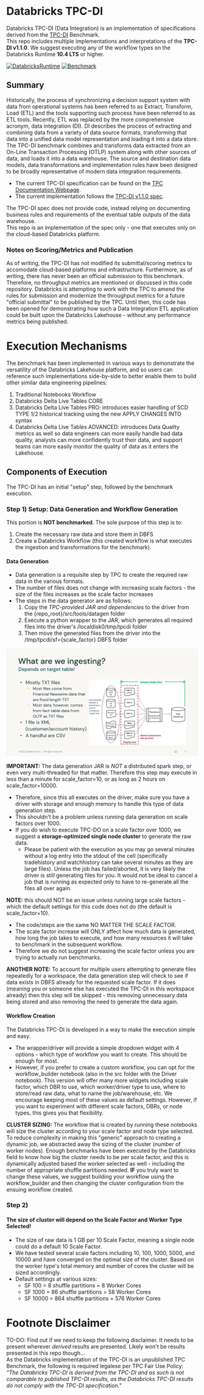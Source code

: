 # Databricks TPC-DI

Databricks TPC-DI (Data Integration) is an implementation of specifications derived from the [TPC-DI](http://tpc.org/tpcdi/default5.asp) Benchmark.  
This repo includes multiple implementations and interpretations of the **TPC-DI v1.1.0**.  We suggest executing any of the workflow types on the Databricks Runtime **10.4 LTS** or higher. 

[![DatabricksRuntime](https://img.shields.io/badge/Databricks%20Runtime-10.4%20LTS-orange)](https://docs.databricks.com/release-notes/runtime/releases.html)
[![Benchmark](https://img.shields.io/badge/Benchmark-TPC--DI%20v1.1.0-blue)](http://tpc.org/tpcdi/default5.asp)

## Summary
Historically, the process of synchronizing a decision support system with data from operational systems has been referred to as Extract, Transform, Load (ETL) and the tools supporting such process have been referred to as ETL tools. Recently, ETL was replaced by the more comprehensive acronym, data integration (DI). DI describes the process of extracting and combining data from a variety of data source formats, transforming that data into a unified data model representation and loading it into a data store. The TPC-DI benchmark combines and transforms data extracted from an On-Line Transaction Processing (OTLP) system along with other sources of data, and loads it into a data warehouse. The source and destination data models, data transformations and implementation rules have been designed to be broadly representative of modern data integration requirements.

* The current TPC-DI specification can be found on the [TPC Documentation Webpage](https://www.tpc.org/tpc_documents_current_versions/current_specifications5.asp).  
* The current implementation follows the [TPC-DI v1.1.0 spec](https://www.tpc.org/TPC_Documents_Current_Versions/pdf/TPC-DI_v1.1.0.pdf). 

The TPC-DI spec does not provide code, instead relying on documenting business rules and requirements of the eventual table outputs of the data warehouse.   
This repo is an implementation of the spec only - one that executes only on the cloud-based Databricks platform.  

### Notes on Scoring/Metrics and Publication
As of writing, the TPC-DI has not modified its submittal/scoring metrics to accomodate cloud-based platforms and infrastructure. Furthermore, as of writing, there has never been an official submission to this benchmark.  Therefore, no throughput metrics are mentioned or discussed in this code repository.  Databricks is attempting to work with the TPC to amend the rules for submission and modernize the throughput metrics for a future "official submittal" to be published by the TPC.  Until then, this code has been opened for demonstrating how such a Data Integration ETL application could be built upon the Databricks Lakehouse - without any performance metrics being published.

# Execution Mechanisms
The benchmark has been implemented in various ways to demonstrate the versatility of the Databricks Lakehouse platform, and so users can reference such implementations side-by-side to better enable them to build other similar data engineering pipelines:

1. Traditional Notebooks Workflow
2. Databricks Delta Live Tables CORE
3. Databricks Delta Live Tables PRO: introduces easier handling of SCD TYPE 1/2 historical tracking using the new APPLY CHANGES INTO syntax
4. Databricks Delta Live Tables ADVANCED: introduces Data Quality metrics as well so data engineers can more easily handle bad data quality, analysts can more confidently trust their data, and support teams can more easily monitor the quality of data as it enters the Lakehouse.

## Components of Execution
The TPC-DI has an initial "setup" step, followed by the benchmark execution.  

### Step 1) Setup: Data Generation and Workflow Generation  
This portion is **NOT benchmarked**.  The sole purpose of this step is to:
1. Create the necessary raw data and store them in DBFS
2. Create a Databricks Workflow (this created workflow is what executes the ingestion and transformations for the benchmark).  

#### Data Generation
- Data generation is a requisite step by TPC to create the required raw data in the various formats. 
- The number of files does not change with increasing scale factors - the size of the files increases as the scale factor increases
- The steps in the data generator are as follows:
  1) Copy the *TPC-provided JAR and dependencies* to the driver from the {repo_root}/src/tools/datagen folder
  2) Execute a python wrapper to the JAR, which generates all required files into the driver's /localdisk0/tmp/tpcdi folder
  3) Then move the generated files from the driver into the /tmp/tpcdi/sf={scale_factor} DBFS folder  

![Type of Raw Data Generated](/src/tools/readme_images/data_gen.png "Type of Raw Data Generated")  

**IMPORTANT:** The data generation JAR is *NOT* a distributed spark step, or even very multi-threaded for that matter.  Therefore this step may execute in less than a minute for scale_factor=10, or as long as 2 hours on scale_factor=10000.  
- Therefore, since this all executes on the driver, make sure you have a driver with storage and enough memory to handle this type of data generation step. 
- This shouldn't be a problem unless running data generation on scale factors over 1000. 
- If you do wish to execute TPC-DO on a scale factor over 1000, we suggest a **storage-optimized single node cluster** to generate the raw data.
  - Please be patient with the execution as you may go several minutes without a log entry into the stdout of the cell (specifically tradehistory and watchhistory can take several minutes as they are large files).  Unless the job has failed/aborted, it is very likely the driver is still generating files for you.  It would not be ideal to cancel a job that is running as expected only to have to re-generate all the files all over again.

**NOTE:** this should NOT be an issue unless running large scale factors - which the default settings for this code does not do (the default is scale_factor=10).  
- The code/steps are the same NO MATTER THE SCALE FACTOR.  
- The scale factor increase will ONLY affect how much data is generated, how long the job takes to execute, and how many resources it will take to benchmark in the subsequent workflow.  
- Therefore we do not suggest increasing the scale factor unless you are trying to actually run benchmarks.

**ANOTHER NOTE:** To account for multiple users attempting to generate files repeatedly for a workspace, the data generation step will check to see if data exists in DBFS already for the requested scale factor. If it does (meaning you or someone else has executed the TPC-DI in this workspace already) then this step will be skipped - this removing unnecessary data being stored and also removing the need to generate the data again.

#### Workflow Creation
The Databricks TPC-DI is developed in a way to make the execution simple and easy.  
- The wrapper/driver will provide a simple dropdown widget with 4 options - which type of workflow you want to create.  This should be enough for most.  
- However, if you prefer to create a custom workflow, you can opt for the workflow_builder notebook (also in the src folder with the Driver notebook). This version will offer many more widgets including scale factor, which DBR to use, which worker/driver type to use, where to store/read raw data, what to name the job/warehouse, etc.  We encourage keeping most of these values as default settings.  However, if you want to experiment with different scale factors, DBRs, or node types, this gives you that flexibility.

**CLUSTER SIZING:** The workflow that is created by running these notebooks will size the cluster according to your scale factor and node type selected.  To reduce complexity in making this "generic" approach to creating a dynamic job, we abstracted away the sizing of the cluster (number of worker nodes). Enough benchmarks have been executed by the Databricks field to know how big the cluster needs to be per scale factor, and this is dynamically adjusted based the worker selected as well - including the number of appropriate shuffle partitions needed.  **IF** you truly want to change these values, we suggest building your workflow using the workflow_builder and then changing the cluster configuration from the ensuing workflow created.

### Step 2) 


#### The size of cluster will depend on the Scale Factor and Worker Type Selected! 
* The size of raw data is 1 GB per 10 Scale Factor, meaning a single node could do a default 10 Scale Factor.
* We have tested several scale factors including 10, 100, 1000, 5000, and 10000 and have converged on the optimal size of the cluster. Based on the worker type's total memory and number of cores the cluster will be sized accordingly.
* Default settings at various sizes:
  * SF 100   = 8 shuffle partitions   = 8 Worker Cores
  * SF 1000  = 86 shuffle partitions  = 58 Worker Cores
  * SF 10000 = 864 shuffle partitions = 576 Worker Cores

# Footnote Disclaimer
TO-DO: Find out if we need to keep the following disclaimer. It needs to be present wherever *derived* results are presented. Likely won't be results presented in this repo though...  
As the Databricks implementation of the TPC-DI is an unpublished TPC Benchmark, the following is required legalese per TPC Fair Use Policy:  
*“The Databricks TPC-DI is derived from the TPC-DI and as such is not comparable to published TPC-DI results, as the Databricks TPC-DI results do not comply with the TPC-DI specification."*